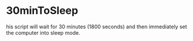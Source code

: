 # 30minToSleep
his script will wait for 30 minutes (1800 seconds) and then immediately set the computer into sleep mode.
